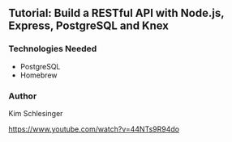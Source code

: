 ## Tutorial: Build a RESTful API with Node.js, Express, PostgreSQL and Knex

### Technologies Needed

* PostgreSQL
* Homebrew

### Author

Kim Schlesinger

https://www.youtube.com/watch?v=44NTs9R94do
